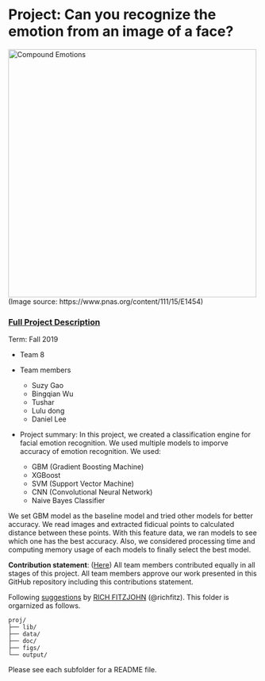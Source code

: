 # Project: Can you recognize the emotion from an image of a face? 
<img src="figs/CE.jpg" alt="Compound Emotions" width="500"/>
(Image source: https://www.pnas.org/content/111/15/E1454)

### [Full Project Description](doc/project3_desc.md)

Term: Fall 2019

+ Team 8
+ Team members
	+ Suzy Gao
	+ Bingqian Wu
	+ Tushar
	+ Lulu dong
	+ Daniel Lee

+ Project summary: In this project, we created a classification engine for facial emotion recognition. We used multiple models to imporve accuracy of emotion recognition. We used:
	+ GBM (Gradient Boosting Machine)
	+ XGBoost
	+ SVM (Support Vector Machine)
	+ CNN (Convolutional Neural Network)
	+ Naive Bayes Classifier
	
We set GBM model as the baseline model and tried other models for better accuracy. We read images and extracted fidicual points to calculated distance between these points. With this feature data, we ran models to see which one has the best accuracy. Also, we considered processing time and computing memory usage of each models to finally select the best model.
	
**Contribution statement**: ([Here](doc/a_note_on_contributions.md)) All team members contributed equally in all stages of this project. All team members approve our work presented in this GitHub repository including this contributions statement. 

Following [suggestions](http://nicercode.github.io/blog/2013-04-05-projects/) by [RICH FITZJOHN](http://nicercode.github.io/about/#Team) (@richfitz). This folder is orgarnized as follows.

```
proj/
├── lib/
├── data/
├── doc/
├── figs/
└── output/
```

Please see each subfolder for a README file.
